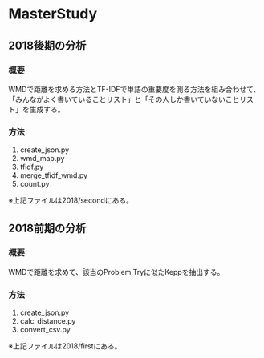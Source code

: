 # MasterStudy

## 2018後期の分析
### 概要
WMDで距離を求める方法とTF-IDFで単語の重要度を測る方法を組み合わせて、「みんながよく書いていることリスト」と「その人しか書いていないことリスト」を生成する。

### 方法
1. create_json.py
2. wmd_map.py
3. tfidf.py
4. merge_tfidf_wmd.py
5. count.py

※上記ファイルは2018/secondにある。


## 2018前期の分析
### 概要
WMDで距離を求めて、該当のProblem,Tryに似たKeppを抽出する。

### 方法
1. create_json.py
2. calc_distance.py
3. convert_csv.py

※上記ファイルは2018/firstにある。
